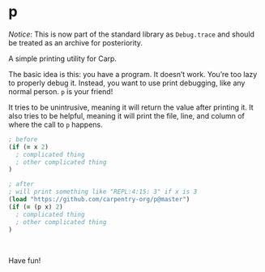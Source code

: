 # p

*Notice*: This is now part of the standard library as `Debug.trace` and should
be treated as an archive for posteriority.

A simple printing utility for Carp.

The basic idea is this: you have a program. It doesn’t work. You’re too lazy to
properly debug it. Instead, you want to use print debugging, like any normal
person. `p` is your friend!

It tries to be unintrusive, meaning it will return the value after printing it.
It also tries to be helpful, meaning it will print the file, line, and column
of where the call to `p` happens.

```clojure
; before
(if (= x 2)
  ; complicated thing
  ; other complicated thing
)

; after
; will print something like "REPL:4:15: 3" if x is 3
(load "https://github.com/carpentry-org/p@master")
(if (= (p x) 2)
  ; complicated thing
  ; other complicated thing
)
```

<br/>

Have fun!
